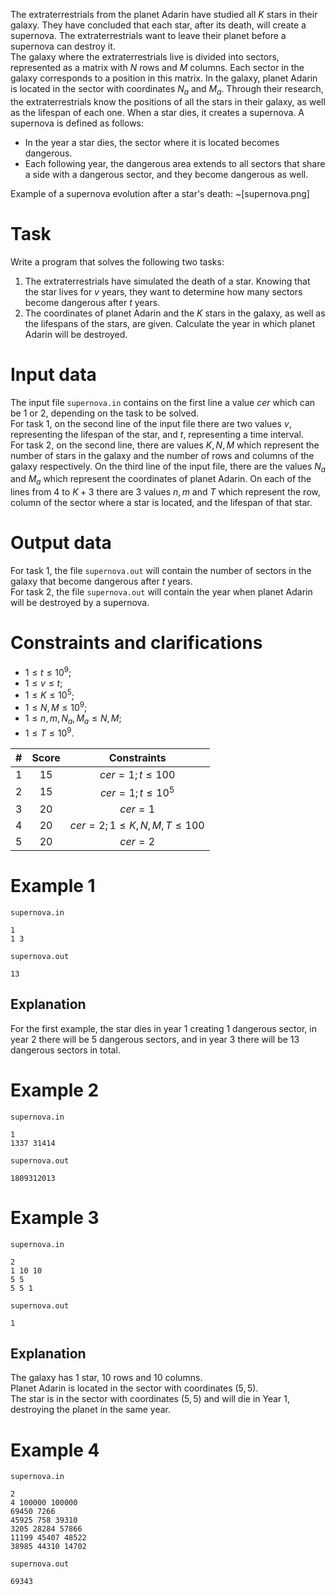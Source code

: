 The extraterrestrials from the planet Adarin have studied all $K$ stars in their galaxy. They have concluded that each star, after its death, will create a supernova. The extraterrestrials want to leave their planet before a supernova can destroy it.  
The galaxy where the extraterrestrials live is divided into sectors, represented as a matrix with $N$ rows and $M$ columns. Each sector in the galaxy corresponds to a position in this matrix. In the galaxy, planet Adarin is located in the sector with coordinates $N_a$ and $M_a$. Through their research, the extraterrestrials know the positions of all the stars in their galaxy, as well as the lifespan of each one. When a star dies, it creates a supernova. A supernova is defined as follows:
* In the year a star dies, the sector where it is located becomes dangerous.
* Each following year, the dangerous area extends to all sectors that share a side with a dangerous sector, and they become dangerous as well.

Example of a supernova evolution after a star's death:
~[supernova.png]

# Task

Write a program that solves the following two tasks:
1. The extraterrestrials have simulated the death of a star. Knowing that the star lives for $v$ years, they want to determine how many sectors become dangerous after $t$ years.
2. The coordinates of planet Adarin and the $K$ stars in the galaxy, as well as the lifespans of the stars, are given. Calculate the year in which planet Adarin will be destroyed.

# Input data

The input file `supernova.in` contains on the first line a value $cer$ which can be $1$ or $2$, depending on the task to be solved.  
For task $1$, on the second line of the input file there are two values $v$, representing the lifespan of the star, and $t$, representing a time interval.  
For task $2$, on the second line, there are values $K, N, M$ which represent the number of stars in the galaxy and the number of rows and columns of the galaxy respectively. On the third line of the input file, there are the values $N_a$ and $M_a$ which represent the coordinates of planet Adarin. On each of the lines from $4$ to $K + 3$ there are $3$ values $n, m$ and $T$ which represent the row, column of the sector where a star is located, and the lifespan of that star.

# Output data

For task $1$, the file `supernova.out` will contain the number of sectors in the galaxy that become dangerous after $t$ years.  
For task $2$, the file `supernova.out` will contain the year when planet Adarin will be destroyed by a supernova.

# Constraints and clarifications

* $1 \le t \le 10^9$;
* $1 \le v \le t$;
* $1 \le K \le 10^5$;
* $1 \le N, M \le 10^9$;
* $1 \le n, m, N_a, M_a \le N, M$;
* $1 \le T \le 10^9$.

| # |           Score          | Constraints |
|:-:|:-----------------------------:|:-------:|
| 1 |      15     |    $cer = 1; t \le 100$   |
| 2 |     15     |    $cer = 1; t \le 10^5$   |
| 3 |           20           |    $cer = 1$   |
| 4 | 20 |   $cer = 2; 1 \le K, N, M, T \le 100$    |
| 5 |           20           |   $cer = 2$    |

# Example 1

`supernova.in`
```
1
1 3
```

`supernova.out`
```
13
```

## Explanation

For the first example, the star dies in year $1$ creating $1$ dangerous sector, in year $2$ there will be $5$ dangerous sectors, and in year $3$ there will be $13$ dangerous sectors in total.

# Example 2

`supernova.in`
```
1
1337 31414
```

`supernova.out`
```
1809312013
```

# Example 3

`supernova.in`
```
2
1 10 10
5 5
5 5 1
```

`supernova.out`
```
1
```

## Explanation

The galaxy has $1$ star, $10$ rows and $10$ columns.  
Planet Adarin is located in the sector with coordinates $(5,5)$.  
The star is in the sector with coordinates $(5,5)$ and will die in Year $1$, destroying the planet in the same year.

# Example 4

`supernova.in`
```
2
4 100000 100000
69450 7266
45925 758 39310
3205 28284 57866
11199 45407 48522
38985 44310 14702
```

`supernova.out`
```
69343
